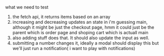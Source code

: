 what we need to test

1) the fetch api, it returns items based on an array
2) increasing and decreasing updates an state in i'm guessing main,
    although  it might be just the checkout page, hmm it could just be the parent
    which is order page and shoping cart which is actuall main
3) also adding stuff does that. It should also update the input as well. 
4) submitting a number changes it, ideally a modal should display this but we'll just run
a notification( i want to play with notifications)
